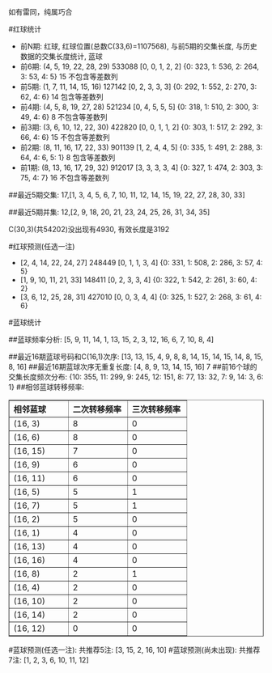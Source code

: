 <!-- 
.. title: 双色球2011055期(2011-05-15)数据分析报告
.. slug: slott-2011055-2011-05-15-report
.. date: 2011-05-16 08:00:00 UTC+08:00
.. tags: Lottery
.. link: 
.. description: 
.. type: text
-->

如有雷同，纯属巧合

<!-- TEASER_END-->

#红球统计

- 前N期: 红球, 红球位置(总数C(33,6)=1107568), 与前5期的交集长度, 与历史数据的交集长度统计, 蓝球
- 前6期: (4, 5, 19, 22, 28, 29) 533088 [0, 0, 1, 2, 2] {0: 323, 1: 536, 2: 264, 3: 53, 4: 5} 15 不包含等差数列
- 前5期: (1, 7, 11, 14, 15, 16) 127142 [0, 2, 3, 3, 3] {0: 292, 1: 552, 2: 270, 3: 62, 4: 6} 14 包含等差数列
- 前4期: (4, 5, 8, 19, 27, 28) 521234 [0, 4, 5, 5, 5] {0: 318, 1: 510, 2: 300, 3: 49, 4: 6} 8 不包含等差数列
- 前3期: (3, 6, 10, 12, 22, 30) 422820 [0, 0, 1, 1, 2] {0: 303, 1: 517, 2: 292, 3: 66, 4: 6} 15 不包含等差数列
- 前2期: (8, 11, 16, 17, 22, 33) 901139 [1, 2, 4, 4, 5] {0: 335, 1: 491, 2: 288, 3: 64, 4: 6, 5: 1} 8 包含等差数列
- 前1期: (8, 13, 16, 17, 29, 32) 912017 [3, 3, 3, 3, 4] {0: 327, 1: 474, 2: 303, 3: 75, 4: 7} 16 不包含等差数列

##最近5期交集:
17,[1, 3, 4, 5, 6, 7, 10, 11, 12, 14, 15, 19, 22, 27, 28, 30, 33]

##最近5期并集:
12,[2, 9, 18, 20, 21, 23, 24, 25, 26, 31, 34, 35]

C(30,3)(共54202)没出现有4930, 
有效长度是3192

#红球预测(任选一注)

- [2, 4, 14, 22, 24, 27] 248449 [0, 1, 1, 3, 4] {0: 331, 1: 508, 2: 286, 3: 57, 4: 5}
- [1, 9, 10, 11, 21, 33] 148411 [0, 2, 3, 3, 4] {0: 322, 1: 542, 2: 261, 3: 60, 4: 2}
- [3, 6, 12, 25, 28, 31] 427010 [0, 0, 3, 4, 4] {0: 325, 1: 527, 2: 268, 3: 61, 4: 6}

#蓝球统计

##蓝球频率分析:
[5, 9, 11, 14, 1, 13, 15, 2, 3, 12, 16, 6, 7, 10, 8, 4]

##最近16期蓝球号码和C(16,1)次序:
[13, 13, 15, 4, 9, 8, 8, 14, 15, 14, 15, 14, 8, 15, 8, 16]
##最近16期蓝球次序无重复长度:
[4, 8, 9, 13, 14, 15, 16] 7
##前16个球的交集长度频次分布:
{10: 355, 11: 299, 9: 245, 12: 151, 8: 77, 13: 32, 7: 9, 14: 3, 6: 1}
##相邻蓝球转移频率:
<table border="1" class="table table-striped dataframe">
  <thead>
    <tr style="text-align: left;">
      <th style="min-width: 100px;">相邻蓝球</th>
      <th style="min-width: 100px;">二次转移频率</th>
      <th style="min-width: 100px;">三次转移频率</th>
    </tr>
  </thead>
  <tbody>
    <tr>
      <td>  (16, 3)</td>
      <td> 8</td>
      <td> 0</td>
    </tr>
    <tr>
      <td>  (16, 6)</td>
      <td> 8</td>
      <td> 0</td>
    </tr>
    <tr>
      <td> (16, 15)</td>
      <td> 7</td>
      <td> 0</td>
    </tr>
    <tr>
      <td>  (16, 9)</td>
      <td> 6</td>
      <td> 0</td>
    </tr>
    <tr>
      <td> (16, 11)</td>
      <td> 6</td>
      <td> 0</td>
    </tr>
    <tr>
      <td>  (16, 5)</td>
      <td> 5</td>
      <td> 1</td>
    </tr>
    <tr>
      <td>  (16, 7)</td>
      <td> 5</td>
      <td> 1</td>
    </tr>
    <tr>
      <td>  (16, 2)</td>
      <td> 5</td>
      <td> 0</td>
    </tr>
    <tr>
      <td>  (16, 1)</td>
      <td> 4</td>
      <td> 0</td>
    </tr>
    <tr>
      <td> (16, 13)</td>
      <td> 4</td>
      <td> 0</td>
    </tr>
    <tr>
      <td> (16, 16)</td>
      <td> 4</td>
      <td> 0</td>
    </tr>
    <tr>
      <td>  (16, 8)</td>
      <td> 2</td>
      <td> 1</td>
    </tr>
    <tr>
      <td>  (16, 4)</td>
      <td> 2</td>
      <td> 0</td>
    </tr>
    <tr>
      <td> (16, 10)</td>
      <td> 2</td>
      <td> 0</td>
    </tr>
    <tr>
      <td> (16, 14)</td>
      <td> 2</td>
      <td> 0</td>
    </tr>
    <tr>
      <td> (16, 12)</td>
      <td> 0</td>
      <td> 0</td>
    </tr>
  </tbody>
</table>
#蓝球预测(任选一注):
共推荐5注: [3, 15, 2, 16, 10]
#蓝球预测(尚未出现):
共推荐7注: [1, 2, 3, 6, 10, 11, 12]

